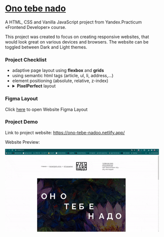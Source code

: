 # [Ono tebe nado](https://ono-tebe-nadoo.netlify.app/)

A HTML, CSS and Vanilla JavaScript project from Yandex.Practicum «Frontend Developer» course.

This project was created to focus on creating responsive websites, that would look great on various devices and browsers. The website can be toggled between Dark and Light themes.

### Project Checklist

- adaptive page layout using **flexbox** and **grids**
- using semantic html tags (article, ul, li, address,...)
- element positioning (absolute, relative, z-index)
- <details>
    <summary><b>PixelPerfect</b> layout</summary>
    <img src="./images/demo2.gif">
  </details>

### Figma Layout

Click [here](<https://www.figma.com/file/klGu9jTXgGd83ktFUWkAFq/%D0%9E%D0%BD%D0%BE-%D1%82%D0%B5%D0%B1%D0%B5-%D0%BD%D0%B0%D0%B4%D0%BE-(Copy)?type=design&node-id=0%3A1&mode=dev&t=HlKqPhO4aERs2xJ2-1>) to open Website Figma Layout

### Project Demo

Link to project website: https://ono-tebe-nadoo.netlify.app/

Website Preview:

![Website Demo](./images/demo.gif)
